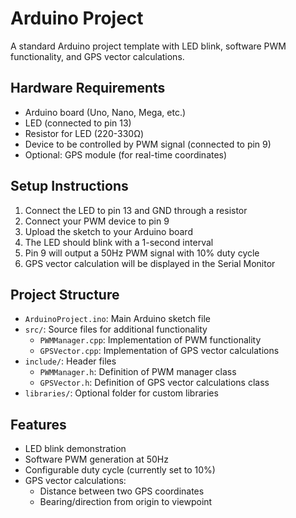 # Arduino Project

A standard Arduino project template with LED blink, software PWM functionality, and GPS vector calculations.

## Hardware Requirements

- Arduino board (Uno, Nano, Mega, etc.)
- LED (connected to pin 13)
- Resistor for LED (220-330Ω)
- Device to be controlled by PWM signal (connected to pin 9)
- Optional: GPS module (for real-time coordinates)

## Setup Instructions

1. Connect the LED to pin 13 and GND through a resistor
2. Connect your PWM device to pin 9
3. Upload the sketch to your Arduino board
4. The LED should blink with a 1-second interval
5. Pin 9 will output a 50Hz PWM signal with 10% duty cycle
6. GPS vector calculation will be displayed in the Serial Monitor

## Project Structure

- `ArduinoProject.ino`: Main Arduino sketch file
- `src/`: Source files for additional functionality
  - `PWMManager.cpp`: Implementation of PWM functionality
  - `GPSVector.cpp`: Implementation of GPS vector calculations
- `include/`: Header files
  - `PWMManager.h`: Definition of PWM manager class
  - `GPSVector.h`: Definition of GPS vector calculations class
- `libraries/`: Optional folder for custom libraries

## Features

- LED blink demonstration
- Software PWM generation at 50Hz
- Configurable duty cycle (currently set to 10%)
- GPS vector calculations:
  - Distance between two GPS coordinates
  - Bearing/direction from origin to viewpoint
